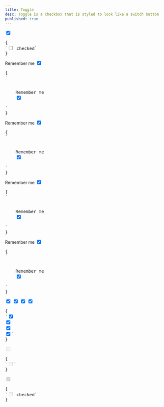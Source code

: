 ```yaml
---
title: Toggle
desc: Toggle is a checkbox that is styled to look like a switch button.
published: true
---
```


<script>
  import Component from "@components/Component.svelte"
  import ClassTable from "@components/ClassTable.svelte"
</script>

<ClassTable
data="{[
  { type:'component', class: 'form-control', desc: 'Container element' },
  { type:'component', class: 'toggle', desc: 'For checkbox' },
  { type:'modifier', class: 'toggle-primary', desc: 'Adds `primary` to toggle' },
  { type:'modifier', class: 'toggle-secondary', desc: 'Adds `secondary` to toggle' },
  { type:'modifier', class: 'toggle-accent', desc: 'Adds `accent` to toggle' },
  { type:'responsive', class: 'toggle-lg', desc: 'Large toggle' },
  { type:'responsive', class: 'toggle-md', desc: 'Medium toggle (default)' },
  { type:'responsive', class: 'toggle-sm', desc: 'Small toggle' },
  { type:'responsive', class: 'toggle-xs', desc: 'Extra small toggle' },
]}"
/>

<Component title="Toggle">
<input type="checkbox" class="toggle" checked>
<pre slot="html">{
`<input type="checkbox" class="toggle"> checked`
}</pre>
</Component>

<Component title="With lable and form-control">
<div class="form-control w-52">
  <label class="cursor-pointer label">
    <span class="label-text">Remember me</span> 
    <input type="checkbox" class="toggle" checked>
  </label>
</div>
<pre slot="html">{
`<div class="form-control">
  <label class="cursor-pointer label">
    <span class="label-text">Remember me</span> 
    <input type="checkbox" class="toggle" checked>
  </label>
</div>`
}</pre>
</Component>

<Component title="Primary color">
<div class="form-control w-52">
  <label class="cursor-pointer label">
    <span class="label-text">Remember me</span> 
    <input type="checkbox" class="toggle toggle-primary" checked>
  </label>
</div>
<pre slot="html">{
`<div class="form-control">
  <label class="cursor-pointer label">
    <span class="label-text">Remember me</span>
    <input type="checkbox" class="toggle toggle-primary" checked>
  </label>
</div>`
}</pre>
</Component>

<Component title="Secondary color">
<div class="form-control w-52">
  <label class="cursor-pointer label">
    <span class="label-text">Remember me</span> 
    <input type="checkbox" class="toggle toggle-secondary" checked>
  </label>
</div>
<pre slot="html">{
`<div class="form-control">
  <label class="cursor-pointer label">
    <span class="label-text">Remember me</span>
    <input type="checkbox" class="toggle toggle-secondary" checked>
  </label>
</div>`
}</pre>
</Component>

<Component title="Accent color">
<div class="form-control w-52">
  <label class="cursor-pointer label">
    <span class="label-text">Remember me</span> 
    <input type="checkbox" class="toggle toggle-accent" checked>
  </label>
</div>
<pre slot="html">{
`<div class="form-control">
  <label class="cursor-pointer label">
    <span class="label-text">Remember me</span>
    <input type="checkbox" class="toggle toggle-accent" checked>
  </label>
</div>`
}</pre>
</Component>

<Component title="Sizes">
<div class="flex flex-col items-center gap-2">
  <input type="checkbox" class="toggle toggle-xs" checked>
  <input type="checkbox" class="toggle toggle-sm" checked>
  <input type="checkbox" class="toggle toggle-md" checked>
  <input type="checkbox" class="toggle toggle-lg" checked>
</div>
<pre slot="html">{
`<input type="checkbox" class="toggle toggle-xs" checked>
<input type="checkbox" class="toggle toggle-sm" checked>
<input type="checkbox" class="toggle toggle-md" checked>
<input type="checkbox" class="toggle toggle-lg" checked>`
}</pre>
</Component>

<Component title="Disabled">
<input type="checkbox" disabled="disabled" class="toggle">
<pre slot="html">{
`<input type="checkbox" disabled="disabled" class="toggle">`
}</pre>
</Component>

<Component title="Disabled and checked">
<input type="checkbox" disabled="disabled" class="toggle" checked>
<pre slot="html">{
`<input type="checkbox" disabled="disabled" class="toggle"> checked`
}</pre>
</Component>
